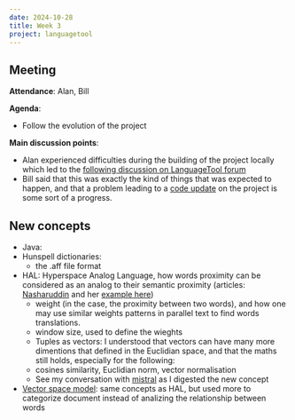 ```yaml
---
date: 2024-10-28
title: Week 3
project: languagetool
---
```

## Meeting

**Attendance**: Alan, Bill

**Agenda**:
  - Follow the evolution of the project

**Main discussion points**:
  - Alan experienced difficulties during the building of the project locally which led to the [following discussion on LanguageTool forum](https://forum.languagetool.org/t/cy-getting-started-for-welsh/10596/7)
  - Bill said that this was exactly the kind of things that was expected to happen, and that a problem leading to a [code update](https://github.com/languagetool-org/languagetool/commit/42f2c0e8428bb39a95f1d9369b5e9716631bb76a) on the project is some sort of a progress.

## New concepts
- Java:
- Hunspell dictionaries:
	- the .aff file format
- HAL: Hyperspace Analog Language, how words proximity can be considered as an analog to their semantic proximity (articles: [Nasharuddin](https://researchinbox.wordpress.com/2010/03/22/introduction-to-hyperspace-analogue-to-language-hal/) and her [example here](https://researchinbox.wordpress.com/2012/10/09/hal-example/))
	- weight (in the case, the proximity between two words), and how one may use similar weights patterns in parallel text to find words translations.
	- window size, used to define the wieghts
	- Tuples as vectors: I understood that vectors can have many more dimentions that defined in the Euclidian space, and that the maths still holds, especially for the following:
	- cosines similarity, Euclidian norm, vector normalisation 
	- See my conversation with [mistral](https://chat.mistral.ai/chat/43cc0557-f51f-4849-a542-ee5acebcfd71) as I digested the new concept
- [Vector space model](https://en.wikipedia.org/wiki/Vector_space_model): same concepts as HAL, but used more to categorize document instead of analizing the relationship between words